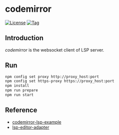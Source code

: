 # codemirror 

[![License](https://img.shields.io/github/license/lspserver/codemirror.svg?color=brightgreen)](https://github.com/lspserver/codemirror/blob/main/LICENSE)
[![Tag](https://img.shields.io/github/tag/lspserver/codemirror.svg?color=brightgreen)](https://github.com/lspserver/codemirror/tags)



## Introduction

*codemirror* is the websocket client of LSP server.



## Run

```bash
npm config set proxy http://proxy_host:port
npm config set https-proxy https://proxy_host:port
npm install
npm run prepare
npm run start
```



## Reference

- [codemirror-lsp-example](https://github.com/wylieconlon/codemirror-lsp-example)
- [lsp-editor-adapter](https://github.com/wylieconlon/lsp-editor-adapter)
